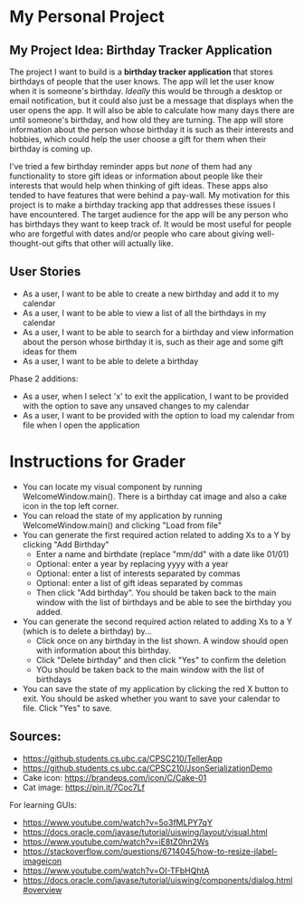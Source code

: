 # My Personal Project

## My Project Idea: Birthday Tracker Application

The project I want to build is a **birthday tracker application** that stores birthdays of people that the
user knows. The app will let the user know when it is someone's birthday. *Ideally* this would be through a
desktop or email notification, but it could also just be a message that displays when the user opens the
app. It will also be able to calculate how many days there are until someone's birthday, and how old they are
turning. The app will store information about the person whose birthday it is 
such as their interests and hobbies, which could help the user choose a gift for them when their birthday is 
coming up.

I've tried a few birthday reminder apps but *none* of them had any functionality to store gift ideas or information
about people like their interests that would help when thinking of gift ideas. These apps also tended to have
features that were behind a pay-wall. My motivation for this project is to make a birthday tracking app that
addresses these issues I have encountered. The target audience for the app will be any person who has birthdays they want to keep track of. It would
be most useful for people who are forgetful with dates and/or people who care about giving well-thought-out
gifts that other will actually like.

## User Stories
- As a user, I want to be able to create a new birthday and add it to my calendar
- As a user, I want to be able to view a list of all the birthdays in my calendar
- As a user, I want to be able to search for a birthday and view information about the person
whose birthday it is, such as their age and some gift ideas for them
- As a user, I want to be able to delete a birthday

Phase 2 additions:
- As a user, when I select 'x' to exit the application, I want to be provided with the option to save any unsaved
  changes to my calendar
- As a user, I want to be provided with the option to load my calendar from file when I open the application

# Instructions for Grader
- You can locate my visual component by running WelcomeWindow.main(). There is a birthday cat image and also
  a cake icon in the top left corner.
- You can reload the state of my application by running WelcomeWindow.main() and clicking "Load from file"
- You can generate the first required action related to adding Xs to a Y by clicking "Add Birthday"
  - Enter a name and birthdate (replace "mm/dd" with a date like 01/01)
  - Optional: enter a year by replacing yyyy with a year
  - Optional: enter a list of interests separated by commas
  - Optional: enter a list of gift ideas separated by commas
  - Then click "Add birthday". You should be taken back to the main window with the list of birthdays and be able 
  to see the birthday you added.
- You can generate the second required action related to adding Xs to a Y (which is to delete a birthday) by...
  - Click once on any birthday in the list shown. A window should open with information about this birthday.
  - Click "Delete birthday" and then click "Yes" to confirm the deletion
  - YOu should be taken back to the main window with the list of birthdays
- You can save the state of my application by clicking the red X button to exit. You should be asked whether 
 you want to save your calendar to file. Click "Yes" to save.


## Sources:
- https://github.students.cs.ubc.ca/CPSC210/TellerApp
- https://github.students.cs.ubc.ca/CPSC210/JsonSerializationDemo
- Cake icon: https://brandeps.com/icon/C/Cake-01
- Cat image: https://pin.it/7Coc7Lf

For learning GUIs:
- https://www.youtube.com/watch?v=5o3fMLPY7qY
- https://docs.oracle.com/javase/tutorial/uiswing/layout/visual.html
- https://www.youtube.com/watch?v=iE8tZ0hn2Ws
- https://stackoverflow.com/questions/6714045/how-to-resize-jlabel-imageicon
- https://www.youtube.com/watch?v=OI-TFbHQhtA
- https://docs.oracle.com/javase/tutorial/uiswing/components/dialog.html#overview